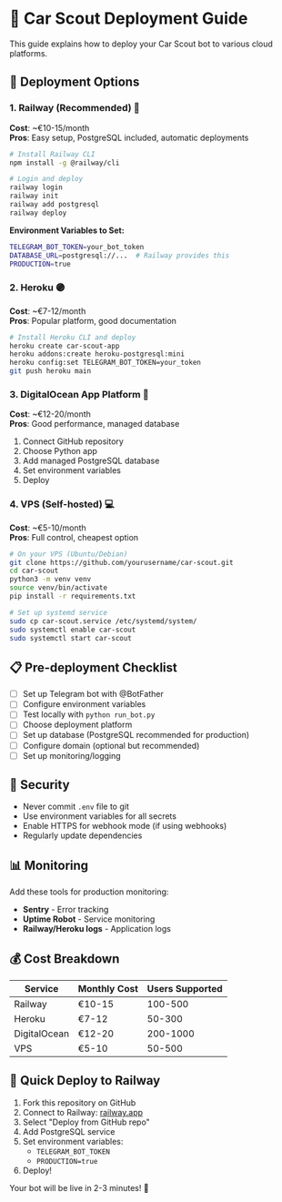 # 🚀 Car Scout Deployment Guide

This guide explains how to deploy your Car Scout bot to various cloud platforms.

## 🎯 Deployment Options

### 1. Railway (Recommended) 🚂
**Cost**: ~€10-15/month  
**Pros**: Easy setup, PostgreSQL included, automatic deployments

```bash
# Install Railway CLI
npm install -g @railway/cli

# Login and deploy
railway login
railway init
railway add postgresql
railway deploy
```

**Environment Variables to Set:**
```bash
TELEGRAM_BOT_TOKEN=your_bot_token
DATABASE_URL=postgresql://...  # Railway provides this
PRODUCTION=true
```

### 2. Heroku 🟣
**Cost**: ~€7-12/month  
**Pros**: Popular platform, good documentation

```bash
# Install Heroku CLI and deploy
heroku create car-scout-app
heroku addons:create heroku-postgresql:mini
heroku config:set TELEGRAM_BOT_TOKEN=your_token
git push heroku main
```

### 3. DigitalOcean App Platform 🌊
**Cost**: ~€12-20/month  
**Pros**: Good performance, managed database

1. Connect GitHub repository
2. Choose Python app
3. Add managed PostgreSQL database
4. Set environment variables
5. Deploy

### 4. VPS (Self-hosted) 💻
**Cost**: ~€5-10/month  
**Pros**: Full control, cheapest option

```bash
# On your VPS (Ubuntu/Debian)
git clone https://github.com/yourusername/car-scout.git
cd car-scout
python3 -m venv venv
source venv/bin/activate
pip install -r requirements.txt

# Set up systemd service
sudo cp car-scout.service /etc/systemd/system/
sudo systemctl enable car-scout
sudo systemctl start car-scout
```

## 📋 Pre-deployment Checklist

- [ ] Set up Telegram bot with @BotFather
- [ ] Configure environment variables
- [ ] Test locally with `python run_bot.py`
- [ ] Choose deployment platform
- [ ] Set up database (PostgreSQL recommended for production)
- [ ] Configure domain (optional but recommended)
- [ ] Set up monitoring/logging

## 🔐 Security

- Never commit `.env` file to git
- Use environment variables for all secrets
- Enable HTTPS for webhook mode (if using webhooks)
- Regularly update dependencies

## 📊 Monitoring

Add these tools for production monitoring:
- **Sentry** - Error tracking
- **Uptime Robot** - Service monitoring  
- **Railway/Heroku logs** - Application logs

## 💰 Cost Breakdown

| Service | Monthly Cost | Users Supported |
|---------|-------------|-----------------|
| Railway | €10-15 | 100-500 |
| Heroku | €7-12 | 50-300 |
| DigitalOcean | €12-20 | 200-1000 |
| VPS | €5-10 | 50-500 |

## 🚀 Quick Deploy to Railway

1. Fork this repository on GitHub
2. Connect to Railway: [railway.app](https://railway.app)
3. Select "Deploy from GitHub repo"
4. Add PostgreSQL service
5. Set environment variables:
   - `TELEGRAM_BOT_TOKEN`
   - `PRODUCTION=true`
6. Deploy!

Your bot will be live in 2-3 minutes! 🎉
